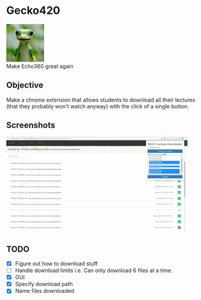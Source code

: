 # Gecko420
<div>
	<img src="/images/qtpi.png" width="100" >
</div>
Make Echo360 great again

## Objective

Make a chrome extension that allows students to download all their lectures (that they probably won't watch anyway) with the click of a single button.

## Screenshots
<img src="/screenshots/screenshot1.png" width="480" >

## TODO
- [x] Figure out how to download stuff
- [ ] Handle download limits i.e. Can only download 6 files at a time.
- [x] GUI
- [x] Specify download path
- [x] Name files downloaded
